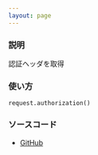 ```yaml
---
layout: page
---
```


### 説明

認証ヘッダを取得

### 使い方

    request.authorization()

### ソースコード

- [GitHub](https://github.com/rails/rails/blob/984c3ef2775781d47efa9f541ce570daa2434a80/actionpack/lib/action_dispatch/http/request.rb#L404)
